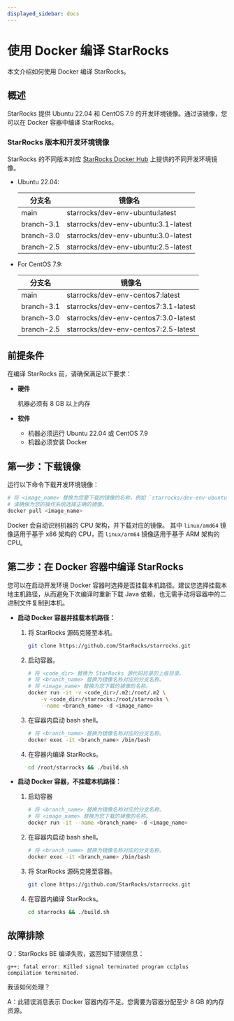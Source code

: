 ```yaml
---
displayed_sidebar: docs
---
```


# 使用 Docker 编译 StarRocks

本文介绍如何使用 Docker 编译 StarRocks。

## 概述

StarRocks 提供 Ubuntu 22.04 和 CentOS 7.9 的开发环境镜像。通过该镜像，您可以在 Docker 容器中编译 StarRocks。

### StarRocks 版本和开发环境镜像

StarRocks 的不同版本对应 [StarRocks Docker Hub](https://hub.docker.com/u/starrocks) 上提供的不同开发环境镜像。

- Ubuntu 22.04:

  | **分支名** | **镜像名**                          |
  | ---------- | ----------------------------------- |
  | main       | starrocks/dev-env-ubuntu:latest     |
  | branch-3.1 | starrocks/dev-env-ubuntu:3.1-latest |
  | branch-3.0 | starrocks/dev-env-ubuntu:3.0-latest |
  | branch-2.5 | starrocks/dev-env-ubuntu:2.5-latest |

- For CentOS 7.9:

  | **分支名** | **镜像名**                           |
  | ---------- | ------------------------------------ |
  | main       | starrocks/dev-env-centos7:latest     |
  | branch-3.1 | starrocks/dev-env-centos7:3.1-latest |
  | branch-3.0 | starrocks/dev-env-centos7:3.0-latest |
  | branch-2.5 | starrocks/dev-env-centos7:2.5-latest |

## 前提条件

在编译 StarRocks 前，请确保满足以下要求：

- **硬件**

  机器必须有 8 GB 以上内存

- **软件**

  - 机器必须运行 Ubuntu 22.04 或 CentOS 7.9
  - 机器必须安装 Docker

## 第一步：下载镜像

运行以下命令下载开发环境镜像：

```Bash
# 将 <image_name> 替换为您要下载的镜像的名称，例如 `starrocks/dev-env-ubuntu:latest`。
# 请确保为您的操作系统选择正确的镜像。
docker pull <image_name>
```

Docker 会自动识别机器的 CPU 架构，并下载对应的镜像。 其中 `linux/amd64` 镜像适用于基于 x86 架构的 CPU，而 `linux/arm64` 镜像适用于基于 ARM 架构的 CPU。

## 第二步：在 Docker 容器中编译 StarRocks

您可以在启动开发环境 Docker 容器时选择是否挂载本机路径。建议您选择挂载本地主机路径，从而避免下次编译时重新下载 Java 依赖，也无需手动将容器中的二进制文件复制到本机。

- **启动 Docker 容器并挂载本机路径：**

  1. 将 StarRocks 源码克隆至本机。

     ```Bash
     git clone https://github.com/StarRocks/starrocks.git
     ```

  2. 启动容器。

     ```Bash
     # 将 <code_dir> 替换为 StarRocks 源代码目录的上级目录。
     # 将 <branch_name> 替换为镜像名称对应的分支名称。
     # 将 <image_name> 替换为您下载的镜像的名称。
     docker run -it -v <code_dir>/.m2:/root/.m2 \
         -v <code_dir>/starrocks:/root/starrocks \
         --name <branch_name> -d <image_name>
     ```

  3. 在容器内启动 bash shell。

     ```Bash
     # 将 <branch_name> 替换为镜像名称对应的分支名称。
     docker exec -it <branch_name> /bin/bash
     ```

  4. 在容器内编译 StarRocks。

     ```Bash
     cd /root/starrocks && ./build.sh
     ```

- **启动 Docker 容器，不挂载本机路径：**

  1. 启动容器

     ```Bash
     # 将 <branch_name> 替换为镜像名称对应的分支名称。
     # 将 <image_name> 替换为您下载的镜像的名称。
     docker run -it --name <branch_name> -d <image_name>
     ```

  2. 在容器内启动 bash shell。

     ```Bash
     # 将 <branch_name> 替换为镜像名称对应的分支名称。
     docker exec -it <branch_name> /bin/bash
     ```

  3. 将 StarRocks 源码克隆至容器。

     ```Bash
     git clone https://github.com/StarRocks/starrocks.git
     ```

  4. 在容器内编译 StarRocks。

     ```Bash
     cd starrocks && ./build.sh
     ```

## 故障排除

Q：StarRocks BE 编译失败，返回如下错误信息：

```Plain
g++: fatal error: Killed signal terminated program cc1plus
compilation terminated.
```

我该如何处理？

A：此错误消息表示 Docker 容器内存不足。您需要为容器分配至少 8 GB 的内存资源。
